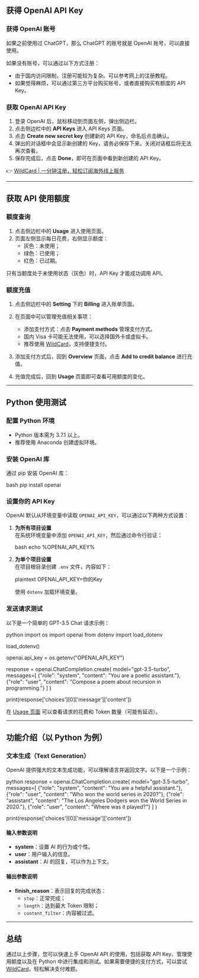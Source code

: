 ## 获得 OpenAI API Key

### 获得 OpenAI 账号

如果之前使用过 ChatGPT，那么 ChatGPT 的账号就是 OpenAI 账号，可以直接使用。

如果没有账号，可以通过以下方式注册：

- 由于国内访问限制，注册可能较为复杂。可以参考网上的注册教程。
- 如果觉得麻烦，可以通过第三方平台购买账号，或者直接购买有额度的 API Key。

### 获取 OpenAI API Key

1. 登录 OpenAI 后，鼠标移动到页面左侧，弹出侧边栏。
2. 点击侧边栏中的 **API Keys** 进入 API Keys 页面。
3. 点击 **Create new secret key** 创建新的 API Key，命名后点击确认。
4. 弹出的对话框中会显示新创建的 Key，请务必保存下来。关闭对话框后将无法再次查看。
5. 保存完成后，点击 **Done**，即可在页面中看到新创建的 API Key。

👉 [WildCard | 一分钟注册，轻松订阅海外线上服务](https://bit.ly/bewildcard)

---

## 获取 API 使用额度

### 额度查询

1. 点击侧边栏中的 **Usage** 进入使用页面。
2. 页面左侧显示每日花费，右侧显示额度：
   - 灰色：未使用；
   - 绿色：已使用；
   - 红色：已过期。

只有当额度处于未使用状态（灰色）时，API Key 才能成功调用 API。

### 额度充值

1. 点击侧边栏中的 **Setting** 下的 **Billing** 进入账单页面。
2. 在页面中可以管理充值相关事项：
   - 添加支付方式：点击 **Payment methods** 管理支付方式。
   - 国内 Visa 卡可能无法使用，可以选择国外卡或虚拟卡。
   - 推荐使用 [WildCard](https://bit.ly/bewildcard)，支持便捷支付。

3. 添加支付方式后，回到 **Overview** 页面，点击 **Add to credit balance** 进行充值。
4. 充值完成后，回到 **Usage** 页面即可查看可用额度的变化。

---

## Python 使用测试

### 配置 Python 环境

- Python 版本需为 3.7.1 以上。
- 推荐使用 Anaconda 创建虚拟环境。

### 安装 OpenAI 库

通过 pip 安装 OpenAI 库：

bash
pip install openai


### 设置你的 API Key

OpenAI 默认从环境变量中读取 `OPENAI_API_KEY`，可以通过以下两种方式设置：

1. **为所有项目设置**  
   在系统环境变量中添加 `OPENAI_API_KEY`，然后通过命令行验证：

   bash
   echo %OPENAI_API_KEY%
   

2. **为单个项目设置**  
   在项目根目录创建 `.env` 文件，内容如下：

   plaintext
   OPENAI_API_KEY=你的Key
   

   使用 `dotenv` 加载环境变量。

### 发送请求测试

以下是一个简单的 GPT-3.5 Chat 请求示例：

python
import os
import openai
from dotenv import load_dotenv

load_dotenv()

openai.api_key = os.getenv("OPENAI_API_KEY")

response = openai.ChatCompletion.create(
    model="gpt-3.5-turbo",
    messages=[
        {"role": "system", "content": "You are a poetic assistant."},
        {"role": "user", "content": "Compose a poem about recursion in programming."}
    ]
)

print(response['choices'][0]['message']['content'])


在 [Usage 页面](https://platform.openai.com/usage) 可以查看请求的花费和 Token 数量（可能有延迟）。

---

## 功能介绍（以 Python 为例）

### 文本生成（Text Generation）

OpenAI 提供强大的文本生成功能，可以理解语言并返回文字。以下是一个示例：

python
response = openai.ChatCompletion.create(
    model="gpt-3.5-turbo",
    messages=[
        {"role": "system", "content": "You are a helpful assistant."},
        {"role": "user", "content": "Who won the world series in 2020?"},
        {"role": "assistant", "content": "The Los Angeles Dodgers won the World Series in 2020."},
        {"role": "user", "content": "Where was it played?"}
    ]
)

print(response['choices'][0]['message']['content'])


#### 输入参数说明

- **system**：设置 AI 的行为或个性。
- **user**：用户输入的信息。
- **assistant**：AI 的回复，可以作为上下文。

#### 输出参数说明

- **finish_reason**：表示回复的完成状态：
  - `stop`：正常完成；
  - `length`：达到最大 Token 限制；
  - `content_filter`：内容被过滤。

---

## 总结

通过以上步骤，您可以快速上手 OpenAI API 的使用，包括获取 API Key、管理使用额度以及在 Python 中进行集成和测试。如果需要便捷的支付方式，可以尝试 [WildCard](https://bit.ly/bewildcard)，轻松解决支付难题。